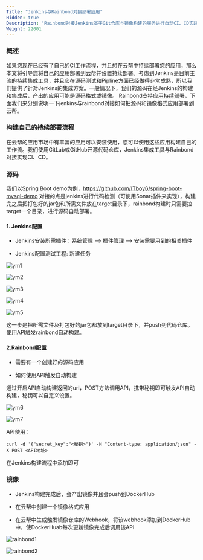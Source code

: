 ```yaml
---
Title: "Jenkins与Rainbond对接部署应用"
Hidden: true
Description: "Rainbond对接Jenkins基于Git仓库与镜像构建的服务进行自动CI、CD实践"
Weight: 22001
---
```


### 概述

如果您现在已经有了自己的CI工作流程，并且想在云帮中持续部署您的应用，那么本文将引导您将自己的应用部署到云帮并设置持续部署。考虑到Jenkins是目前主流的持续集成工具，并且它在源码测试和Pipline方面已经做得非常成熟，所以我们提供了针对Jenkins的集成方案。一般情况下，我们的源码在经Jenkins的构建和集成后，产出的应用可能是源码格式或镜像。
Rainbond支持[应用持续部署](/docs/user-manual/app-service-manage/auto-deploy/)，下面我们来分别说明一下jenkins与rainbond对接如何把源码和镜像格式应用部署到云帮。

### 构建自己的持续部署流程

在云帮的应用市场中有丰富的应用可以安装使用，您可以使用这些应用构建自己的工作流。我们使用GitLab或GitHub开源代码仓库，Jenkins集成工具与Rainbond对接实现CI、CD。

### 源码

我们以Spring Boot demo为例，https://github.com/ITboy6/spring-boot-mysql-demo  对接的点是jenkins进行代码检测（可使用Sonar插件来实现），构建完之后把打包好的jar包和所需文件放在target目录下，rainbond构建时只需要拉target一个目录，进行源码自动部署。

#### 1. Jenkins配置

* Jenkins安装所需插件：系统管理 --> 插件管理 --> 安装需要用到的相关插件

* Jenkins配置测试工程: 新建任务

![ym1](https://grstatic.oss-cn-shanghai.aliyuncs.com/images/docs/5.1/advanced-scenarios/devops/JenkinsandRainbond/ym_1.png)

![ym2](https://grstatic.oss-cn-shanghai.aliyuncs.com/images/docs/5.1/advanced-scenarios/devops/JenkinsandRainbond/ym_2.png)

![ym3](https://grstatic.oss-cn-shanghai.aliyuncs.com/images/docs/5.1/advanced-scenarios/devops/JenkinsandRainbond/ym_3.png)

![ym4](https://grstatic.oss-cn-shanghai.aliyuncs.com/images/docs/5.1/advanced-scenarios/devops/JenkinsandRainbond/ym_4.png)

![ym5](https://grstatic.oss-cn-shanghai.aliyuncs.com/images/docs/5.1/advanced-scenarios/devops/JenkinsandRainbond/ym_5.png)

这一步是把所需文件及打包好的jar包都放到target目录下，并push到代码仓库。使用API触发rainbond自动构建。

#### 2.Rainbond配置

* 需要有一个创建好的源码应用

* 如何使用API触发自动构建

通过开启API自动构建返回的url，POST方法调用API，携带秘钥即可触发API自动构建，秘钥可以自定义设置。

![ym6](https://grstatic.oss-cn-shanghai.aliyuncs.com/images/docs/5.1/advanced-scenarios/devops/JenkinsandRainbond/ym_6.png)

![ym7](https://grstatic.oss-cn-shanghai.aliyuncs.com/images/docs/5.1/advanced-scenarios/devops/JenkinsandRainbond/ym_7.png)

API使用：

```
curl -d '{"secret_key":"<秘钥>"}' -H "Content-type: application/json" -X POST <API地址>
```

在Jenkins构建流程中添加即可

### 镜像

* Jenkins构建完成后，会产出镜像并且会push到DockerHub

* 在云帮中创建一个镜像格式应用

* 在云帮中生成触发镜像仓库的Webhook，将该webhook添加到DockerHub中，使DockerHuab每次更新镜像完成后调用该API

![rainbond1](https://grstatic.oss-cn-shanghai.aliyuncs.com/images/docs/5.1/advanced-scenarios/devops/JenkinsandRainbond/rainbond_1.png)

![rainbond2](https://grstatic.oss-cn-shanghai.aliyuncs.com/images/docs/5.1/advanced-scenarios/devops/JenkinsandRainbond/rainbond_2.png)

